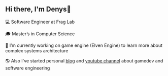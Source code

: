Hi there, I'm Denys👋
---
:computer: Software Engineer at Frag Lab

:mortar_board: Master’s in Computer Science

:wrench: I’m currently working on game engine (Elven Engine) to learn more about complex systems architecture

🌎 Also I've started personal [blog](https://kryvytskyidenys.github.io/) and [youtube channel](https://www.youtube.com/channel/UCx90zcUS9qnt0JInGaot2IQ) about gamedev and software engineering 
